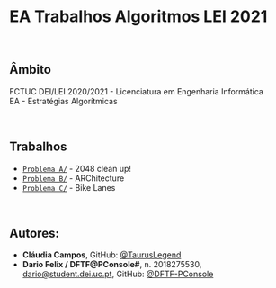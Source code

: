 # EA Trabalhos Algoritmos LEI 2021


<br />

## Âmbito
FCTUC DEI/LEI 2020/2021 - Licenciatura em Engenharia Informática	<br />
EA - Estratégias Algorítmicas <br />


<br />

## Trabalhos

* [`Problema A/`](Problema%20A/) - 2048 clean up!
* [`Problema B/`](Problema%20B/) - ARChitecture
* [`Problema C/`](Problema%20C/) - Bike Lanes


<br />

## Autores:
* **Cláudia Campos**, GitHub: [@TaurusLegend](https://github.com/TaurusLegend)
* **Dario Felix / DFTF@PConsole#**, n. 2018275530, dario@student.dei.uc.pt, GitHub: [@DFTF-PConsole](https://github.com/DFTF-PConsole)
